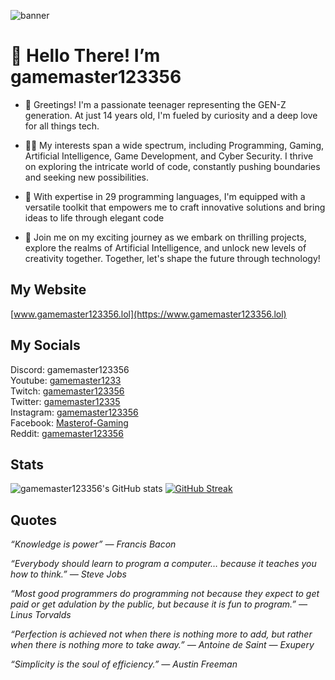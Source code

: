 ![banner](https://github.com/gamemaster123356/gamemaster123356/blob/main/banner1.png?raw=true)

# 👋 Hello There! I’m gamemaster123356
- 🌟 Greetings! I'm a passionate teenager representing the GEN-Z generation. At just 14 years old, I'm fueled by curiosity and a deep love for all things tech.

- 👨‍💻 My interests span a wide spectrum, including Programming, Gaming, Artificial Intelligence, Game Development, and Cyber Security. I thrive on exploring the intricate world of code, constantly pushing boundaries and seeking new possibilities.

- 🔧 With expertise in 29 programming languages, I'm equipped with a versatile toolkit that empowers me to craft innovative solutions and bring ideas to life through elegant code

- 🚀 Join me on my exciting journey as we embark on thrilling projects, explore the realms of Artificial Intelligence, and unlock new levels of creativity together. Together, let's shape the future through technology!

## My Website
[www.gamemaster123356.lol](https://www.gamemaster123356.lol)

## My Socials
Discord: gamemaster123356<br>
Youtube: [gamemaster1233](https://www.youtube.com/@gamemaster12335)<br>
Twitch: [gamemaster123356](https://www.twitch.tv/gamemaster123356)<br>
Twitter: [gamemaster12335](https://www.twitter.com/gamemaster12335)<br>
Instagram: [gamemaster123356](https://www.instagram.com/gamemaster123356/)<br>
Facebook: [Masterof-Gaming](https://www.facebook.com/people/Masterof-Gaming/100074036856912/)<br>
Reddit: [gamemaster123356](https://www.reddit.com/user/gamemaster123356)

## Stats
![gamemaster123356's GitHub stats](https://github-readme-stats.vercel.app/api?username=gamemaster123356&show_icons=true&theme=holi)
[![GitHub Streak](https://streak-stats.demolab.com?user=gamemaster123356&theme=holi-theme)](https://git.io/streak-stats)

## Quotes
_“Knowledge is power” — Francis Bacon_<br>

_“Everybody should learn to program a computer… because it teaches you how to think.” — Steve Jobs_<br>

_“Most good programmers do programming not because they expect to get paid or get adulation by the public, but because it is fun to program.” — Linus Torvalds_<br>

_“Perfection is achieved not when there is nothing more to add, but rather when there is nothing more to take away.” — Antoine de Saint — Exupery_<br>

_“Simplicity is the soul of efficiency.” — Austin Freeman_
